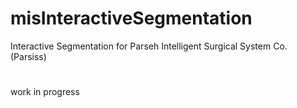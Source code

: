 # misInteractiveSegmentation
Interactive Segmentation for Parseh Intelligent Surgical System Co. (Parsiss)
#
work in progress
